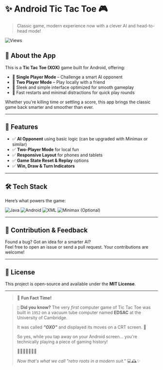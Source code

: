 # ✨ Android Tic Tac Toe 🎮  
> Classic game, modern experience now with a clever AI and head-to-head mode!

![Views](https://komarev.com/ghpvc/?username=yourusername&label=Project+Views&color=brightgreen)


## 🧠 About the App

This is a **Tic Tac Toe (XOX)** game built for Android, offering:

- 🎯 **Single Player Mode** – Challenge a smart AI opponent  
- 👥 **Two Player Mode** – Play locally with a friend  
- 📱 Sleek and simple interface optimized for smooth gameplay  
- 🔁 Fast restarts and minimal distractions for quick play rounds

Whether you're killing time or settling a score, this app brings the classic game back smarter and smoother than ever.

---
## 🚀 Features

- ✅ **AI Opponent** using basic logic (can be upgraded with Minimax or similar)
- ✅ **Two-Player Mode** for local fun
- ✅ **Responsive Layout** for phones and tablets
- ✅ **Game State Reset & Replay** options
- ✅ **Win, Draw & Turn Indicators**

---

## 🛠️ Tech Stack

Here’s what powers the game:

![Java](https://img.shields.io/badge/Java-%23ED8B00.svg?style=for-the-badge&logo=openjdk&logoColor=white)
![Android](https://img.shields.io/badge/Android-3DDC84?style=for-the-badge&logo=android&logoColor=white)
![XML](https://img.shields.io/badge/XML-E44D26?style=for-the-badge&logo=html5&logoColor=white)
![Minimax (Optional)](https://img.shields.io/badge/AI%20Logic-Minimax-blue?style=for-the-badge)

---


## 🙌 Contribution & Feedback

Found a bug? Got an idea for a smarter AI?  
Feel free to open an issue or send a pull request. Your contributions are welcome!

---

## 📄 License

This project is open-source and available under the **MIT License**.

---

> 🎉 **Fun Fact Time!**  

> `🧠` **Did you know?** The very *first* computer game of Tic Tac Toe was built in `1952` on a vacuum tube computer named **EDSAC** at the University of Cambridge.  
>  
> It was called ***"OXO"*** and displayed its moves on a CRT screen. 🤯  
>
> So yes, while you tap away on your Android screen... you're technically playing a piece of gaming history!  
>
> 🔵❌🔵❌🔵❌🔵  
>
> _Now that's what we call "retro roots in a modern suit."_ 💻🕰️✨
